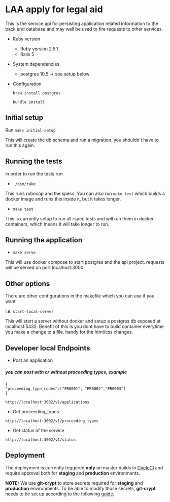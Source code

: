 # LAA apply for legal aid

This is the service api for persisting application related information to the back end database and
may well be used to fire requests to other services.

* Ruby version
    * Ruby version 2.5.1
    * Rails 5

* System dependencies
    * postgres 10.5  -> see setup below

* Configuration

    ```brew install postgres```

    ```bundle install```

## Initial setup

Run ```make initial-setup```

This will create the db schema  and run a  migration. you shouldn't have to run this again.

## Running the tests

In order to run the tests run


 * ```./bin/rake```
 
 This runs rubocop and the specs. You can also run ```make test``` which builds a docker image and runs this inside it, but it takes longer.

 * ```make test```

 This is currently setup to run all rspec tests and will run them in docker containers, which means
 it will take longer to run.


## Running the application

 * ```make serve```

 This will use docker compose to start postgres and the api project.
 requests will be served on port localhost:3000


## Other options

There are other configurations in the makefile which you can use if you want

i.e. ```start-local-server```

This will start a server without docker and setup a postgres db exposed at localhost:5432.
Benefit of this is you dont have to build container everytime you make a change to a file.  handy for the html/css changes.

## Developer local Endpoints

* Post an application 
 ##### you can post with or without proceeding types, example
    
    {
    "proceeding_type_codes":["PR0001", "PR0002","PR0003"]
    }
    

```http://localhost:3002/v1/applications```

* Get proceeding_types

```http://localhost:3002/v1/proceeding_types```

* Get status of the service

```http://localhost:3002/v1/status```

## Deployment

The deployment is currently triggered **only** on master builds in [CircleCI](https://circleci.com/gh/ministryofjustice/laa-apply-for-legalaid-api) and require approval both for **staging** and **production** environments.

**NOTE:** We use **git-crypt** to store secrets required for **staging** and **production** environments. To be able to modify those secrets, **git-crypt** needs to be set up according to the following [guide](https://ministryofjustice.github.io/cloud-platform-user-docs/03-other-topics/001-git-crypt-setup/#git-crypt).
